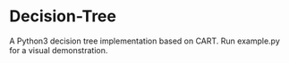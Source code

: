 # Decision-Tree

A Python3 decision tree implementation based on CART. Run example.py for a visual demonstration.
